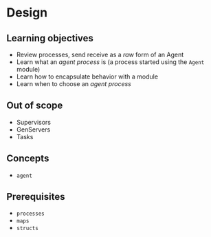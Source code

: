 # Design

## Learning objectives

- Review processes, send receive as a _raw_ form of an Agent
- Learn what an _agent process_ is (a process started using the `Agent` module)
- Learn how to encapsulate behavior with a module
- Learn when to choose an _agent process_

## Out of scope

- Supervisors
- GenServers
- Tasks

## Concepts

- `agent`

## Prerequisites

- `processes`
- `maps`
- `structs`

